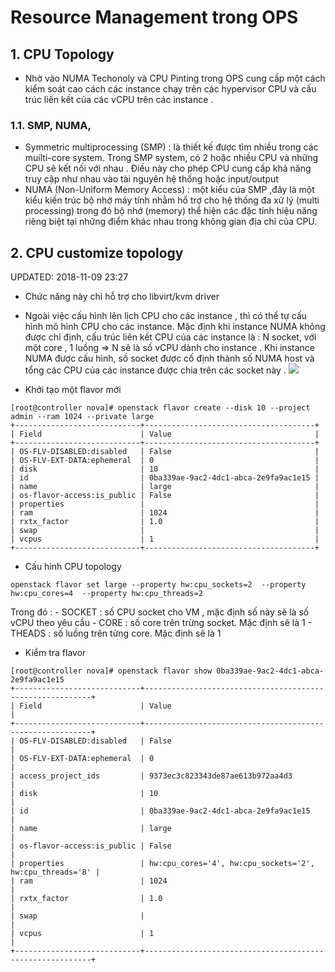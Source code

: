 
# Resource Management trong OPS


## 1. CPU Topology

- Nhờ vào NUMA Techonoly và CPU Pinting trong OPS cung cấp một cách kiểm soát cao cách các instance chạy trên các hypervisor CPU và cấu trúc liên kết của các vCPU trên các instance .

### 1.1. SMP, NUMA,

-  Symmetric multiprocessing (SMP) : là thiết kế được tìm nhiều trong các muilti-core system. Trong SMP system, có 2 hoặc nhiều CPU và những CPU sẽ kết nối với nhau . Điều này cho phép CPU cung cấp khả năng truy cập như nhau vào tài nguyên hệ thống hoặc input/output
-  NUMA (Non-Uniform Memory Access) : một kiểu của SMP ,đây là một kiểu kiến trúc bộ nhớ máy tính nhằm hổ trợ cho hệ thống đa xử lý (multi processing) trong đó bộ nhớ (memory) thể hiện các đặc tính hiệu năng riêng biệt tại những điểm khác nhau trong không gian địa chỉ của CPU.

## 2. CPU customize topology

UPDATED: 2018-11-09 23:27
- Chức năng này chỉ hỗ trợ cho libvirt/kvm driver
- Ngoài việc cấu hình lên lịch CPU cho các instance , thì có thể tự cấu hình mô hình CPU cho các instance. Mặc định khi instance NUMA không được chỉ định, cấu trúc liên kết CPU của các instance là :  N socket, với một core , 1 luồng =>  N sẽ là số vCPU dành cho instance . Khi instance NUMA được cấu hình, số socket được cố định thành số NUMA host và tổng các CPU của các instance được chia trên các socket này .
![](https://camo.githubusercontent.com/49085f685aebbaf2090cb5ddecc089753401d881/68747470733a2f2f692e696d6775722e636f6d2f4c684359644e672e706e67)

- Khởi tạo một flavor mới

```
[root@controller nova]# openstack flavor create --disk 10 --project admin --ram 1024 --private large 
+----------------------------+--------------------------------------+
| Field                      | Value                                |
+----------------------------+--------------------------------------+
| OS-FLV-DISABLED:disabled   | False                                |
| OS-FLV-EXT-DATA:ephemeral  | 0                                    |
| disk                       | 10                                   |
| id                         | 0ba339ae-9ac2-4dc1-abca-2e9fa9ac1e15 |
| name                       | large                                |
| os-flavor-access:is_public | False                                |
| properties                 |                                      |
| ram                        | 1024                                 |
| rxtx_factor                | 1.0                                  |
| swap                       |                                      |
| vcpus                      | 1                                    |
+----------------------------+--------------------------------------+
```

- Cấu hình CPU topology

```
openstack flavor set large --property hw:cpu_sockets=2  --property hw:cpu_cores=4  --property hw:cpu_threads=2 
```
Trong đó :
	- SOCKET  : số CPU socket cho VM , mặc định số này sẽ là số vCPU theo yêu cầu
	- CORE  : số core trên trừng socket. Mặc định sẽ là 1
	- THEADS : số luồng trên từng core. Mặc định sẽ là 1 



- Kiểm tra flavor

```
[root@controller nova]# openstack flavor show 0ba339ae-9ac2-4dc1-abca-2e9fa9ac1e15
+----------------------------+----------------------------------------------------------+
| Field                      | Value                                                    |
+----------------------------+----------------------------------------------------------+
| OS-FLV-DISABLED:disabled   | False                                                    |
| OS-FLV-EXT-DATA:ephemeral  | 0                                                        |
| access_project_ids         | 9373ec3c823343de87ae613b972aa4d3                         |
| disk                       | 10                                                       |
| id                         | 0ba339ae-9ac2-4dc1-abca-2e9fa9ac1e15                     |
| name                       | large                                                    |
| os-flavor-access:is_public | False                                                    |
| properties                 | hw:cpu_cores='4', hw:cpu_sockets='2', hw:cpu_threads='8' |
| ram                        | 1024                                                     |
| rxtx_factor                | 1.0                                                      |
| swap                       |                                                          |
| vcpus                      | 1                                                        |
+----------------------------+----------------------------------------------------------+

```
